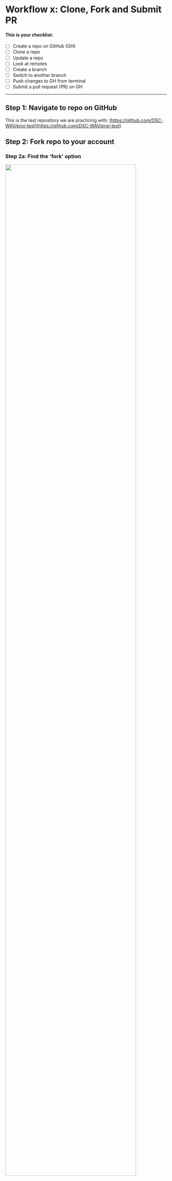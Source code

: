 # Workflow x:  Clone, Fork and Submit PR

#### This is your checklist:
- [ ] Create a repo on GitHub (GH)
- [ ] Clone a repo
- [ ] Update a repo 
- [ ] Look at remotes
- [ ] Create a branch
- [ ] Switch to another branch
- [ ] Push changes to GH from terminal
- [ ] Submit a pull request (PR) on GH

---
## Step 1:  Navigate to repo on GitHub
This is the test repository we are practicing with:  [https://github.com/DSC-WAV/proj-test](https://github.com/DSC-WAV/proj-test)

## Step 2:  Fork repo to your account

### Step 2a:  Find the 'fork' option

<kbd>
<p>
<img src="../images/dsc_1repo.png" width="90%" height="90%" />
</p>
</kbd>



<p>


### Step 2b:  The repo is being forked... 

</p>

<kbd>
<p>
<img src="../images/dsc_2forking.png" width="90%" height="90%" />
</p>
</kbd>

<p>
	
### Step 2c:  The repo has been forked!

</p>

<kbd>
<p>
<img src="../images/dsc_3forked.png" width="90%" height="90%" />
</p>
</kbd>


## Step 3: `clone` the repo from GitHub to our terminal

**Q:  What is cloning?**  
**A:  Making a copy of something.**

<p>
<img src="../images/orphan_black.jpg" width="50%" height="50%" />
</p>


### Copy URL for cloning
We will make a copy of the repo.  Click on the green button for your forked GitHub repo.  Copy that URL.    <br> 
<img src="../images/github_clone_button.png" align="left" height="40" width="180" >   <br> <br>

Select the method:  
- Option 1:  If you have `ssh` keys set up, select `ssh`
- Option 2:  If you have *not* set up `ssh` keys, can use the **Clone with HTTPS** 

`Copy` the URL.  

<kbd>
<p float="left">
  <img src="../images/dsc_4clone.png" width="95%" height="95%" style="padding:1px;border:thick solid black;" align="top"> 
  
</p>
</kbd>

<p>
</p>


>example of my repo's URL
```text
https://github.com/reshamas/proj-test.git
```

## Step 4:  go to working directory (your local terminal)
Go to your working directory  
>my example
```bash
cd ~/Desktop/gitsample
```

**P**rint **w**orking **d**irectory:  
<kbd> pwd </kbd>

>my example
```bash
pwd
/Users/reshamashaikh/Desktop/gitsample
```  

## Step 5:  clone the repo  
<kbd> git clone <url_name> </kbd> 
>my example
```bash
git clone https://github.com/reshamas/proj-test.git
```
```bash
Cloning into 'proj-test'...
remote: Enumerating objects: 15, done.
remote: Counting objects: 100% (15/15), done.
remote: Compressing objects: 100% (15/15), done.
remote: Total 15 (delta 5), reused 2 (delta 0), pack-reused 0
Unpacking objects: 100% (15/15), done.
```

## Step 6:  `cd` into the repo
List contents of the current directory.  
<kbd> ls </kbd>

Change directory into the repo directory we just cloned.  
<kbd> cd <repo_name> </kbd>
>my example
```bash
cd proj-test
```

## Step 7:  look at remotes
**Q:  What is a remote?**  
**A:  **Remotes** are copies of a repo on another computer **(or on a service like GitHub)****

<kbd> git remote -v </kbd>
>my example
```bash
git remote -v
origin	https://github.com/reshamas/proj-test.git (fetch)
origin	https://github.com/reshamas/proj-test.git (push)
```


**Example:**  
* `origin`   [your forked repo] 
* `upstream` [organization repo]  (will see this later in a fork-repo example)

**Note 1:**  
* notice you have push and pull access  

**Note 2:**
* to remove a remote:  <kbd> git remote rm <remote_name> </kbd>

## Step 8:  update a repo
This step copies changes from a remote repository to a local repository.  
:key:  Do this **before starting work in a repository so you have the most up-to-date-changes.**   
**Note:**  this is a good step to practice even though the first time you clone a repo it will already be up to date.   

- <kbd> git pull </kbd> 
- create `name.py` file on GitHub 
- <kbd> git pull </kbd> to sync repo


---

# :arrow_right_hook: Why use branches?
- **Branching** means you diverge from the main line of development and continue to do work without changing the main line, like "scratch paper" but for online coding.  
- Can work on different parts in the codebase, or "features" or "web page updates"
    - create a separate *history* for each new *feature*
- More details can be found here:  [branches](../git_6_branches.md)


## Step 9:  list branches
<kbd> git branch </kbd>  
>my example
```git
git branch
* master
```

 
## Step 10:  create a working branch
<kbd> git branch <branch_name> </kbd>
	
>my example  
`git branch practice`

## Step 11:  list branches
<kbd> git branch </kbd>  
>my example
```git
git branch
* master
  practice
```

## Step 12:  switch to working branch
<kbd> git checkout <branch_name> </kbd>  
>my example  
`git checkout practice`


## Step 13:  create a file
<kbd>  ls </kbd>  
<kbd> touch <file_name> </kbd>  
	
<kbd> touch mercury.md </kbd>  

>my example
```bash
ls
touch mercury.md
```
```bash
ls
total 8
-rw-r--r--  1   32 Nov 22 09:39 README.md
% touch mercury.md
% ls
total 8
-rw-r--r--  1   32 Nov 22 09:39 README.md
-rw-r--r--  1    0 Nov 22 09:49 mercury.md

	mercury.md
```

---
# :arrow_right_hook: Git Workflow

## Git Flow 
| #     | Command                   | Step  | Description      |
|-------|---------------------------| -----|------------------|
|  1    | `git add <filename>`      | begin tracking a file | adds a change in the working directory to the staging area; tells Git that you want to include updates to a particular file in the next commit.  |    
|  2    | `git commit -m "message"` | log the change | changes are recorded in Git (interaction is with local repo) |  
|  3    | `git push`                | finalize the change | changes are pushed from Git (local, terminal) to GitHub (browser account, remote) | 
 
**Note:**  It is better to make many commits with smaller changes rather than of one commit with massive changes: small commits are easier to read and review.


<p>
<img src="../images/git_shopping_cart.jpg" width="99%" height="99%" />
</p>

## Step 14:  get status of repo
<kbd> git status </kbd>  
>my example
```bash
% git status
On branch practice
Untracked files:
  (use "git add <file>..." to include in what will be committed)
	mercury.md
nothing added to commit but untracked files present (use "git add" to track)
```
    
## Step 15:  add/stage a file
<kbd> git add <file_name> </kbd>   
	
>my example  
```bash
git add mercury.md 
```

**Note:**  to `add` a file is to begin tracking it:  
- adds a change in the working directory to the staging area
- tells Git that you want to include updates to a particular file in the next commit

## Step 16:  get status of repo
<kbd> git status </kbd>  
>my example
```bash
% git status
On branch practice
Changes to be committed:
  (use "git reset HEAD <file>..." to unstage)

	new file:   mercury.md
```

## Step 17:  commit a file  
<kbd> git commit -m 'message' </kbd>  
	
>my example
```bash
git commit -m 'adding first planet'
```
	
```bash
% git commit -m 'adding first planet'
[practice 3950dd9] adding first planet
 1 file changed, 0 insertions(+), 0 deletions(-)
 create mode 100644 mercury.md
```
**Note:**  to `commit` a file is to "log the change":  
- changes are recorded in Git (interaction is with local repo)

## Step 18:  get status of repo
<kbd> git status </kbd>  
>my example
```bash
% git status
On branch practice
Changes to be committed:
  (use "git reset HEAD <file>..." to unstage)

	new file:   mercury.md
```

## Step 19:  push changes to your 'working branch' 
<kbd> git push <remote_name> <branch_wip> </kbd>  
	
>my example
```bash
git push origin practice
```	

```bash
Counting objects: 3, done.
Delta compression using up to 4 threads.
Compressing objects: 100% (2/2), done.
Writing objects: 100% (3/3), 273 bytes | 0 bytes/s, done.
Total 3 (delta 0), reused 0 (delta 0)
To https://github.com/reshamas/gitclass.git
 * [new branch]      practice -> practice
 ```
**Note:**  to `push` a "commit" is to "finalize the change":  
- changes are pushed from Git (local, terminal) to GitHub (browser account, remote)

## Step 20:  look at files on working branch (on GitHub)
**Note:**  we are on GitHub in browser
- go to repo
- may want to toggle "Branch"
	
## Step 21:  submit pull request (on GitHub)
Go to GitHub and refresh your browser.  
My url is:  https://github.com/reshamas/gitclass  

Select green button "Compare and pull request"  
<img src="../images/pull_request_button.png" align="left" height="40" width="180" >   <br> <br>

---

## Summary of Steps
<kbd> cd ~/Desktop/gitsample </kbd>  
<kbd>  pwd </kbd>   
<kbd> git clone https://github.com/reshamas/gitclass.git </kbd>   
<kbd> cd gitclass </kbd>   
<kbd> git remote -v </kbd>  
<kbd> git pull </kbd>  
<kbd> git branch </kbd> <kbd> git branch practice </kbd>  
<kbd> git branch </kbd> <kbd> git checkout practice </kbd>  
<kbd>  ls </kbd>  
<kbd> touch mercury.md </kbd>  
<kbd>  ls </kbd>  
<kbd>  git status </kbd> <kbd>  git add mercury.md </kbd>  		  
<kbd>  git status </kbd> <kbd>  git commit -m 'adding first planet' </kbd>  		  
<kbd>  git status </kbd> <kbd>  git push origin practice</kbd>  
